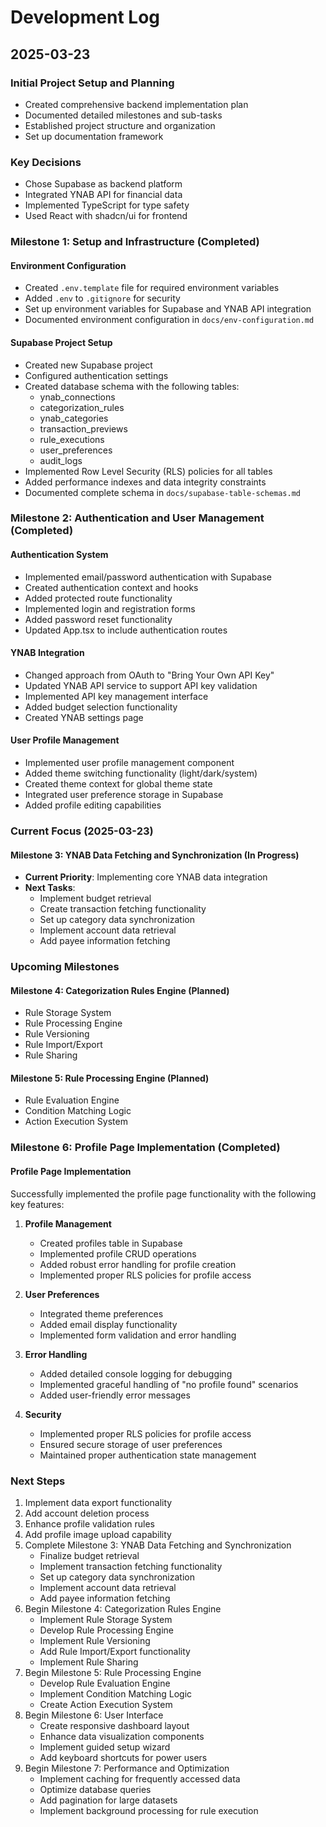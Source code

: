 # Development Log

## 2025-03-23

### Initial Project Setup and Planning
- Created comprehensive backend implementation plan
- Documented detailed milestones and sub-tasks
- Established project structure and organization
- Set up documentation framework

### Key Decisions
- Chose Supabase as backend platform
- Integrated YNAB API for financial data
- Implemented TypeScript for type safety
- Used React with shadcn/ui for frontend

### Milestone 1: Setup and Infrastructure (Completed)
#### Environment Configuration
- Created `.env.template` file for required environment variables
- Added `.env` to `.gitignore` for security
- Set up environment variables for Supabase and YNAB API integration
- Documented environment configuration in `docs/env-configuration.md`

#### Supabase Project Setup
- Created new Supabase project
- Configured authentication settings
- Created database schema with the following tables:
  - ynab_connections
  - categorization_rules
  - ynab_categories
  - transaction_previews
  - rule_executions
  - user_preferences
  - audit_logs
- Implemented Row Level Security (RLS) policies for all tables
- Added performance indexes and data integrity constraints
- Documented complete schema in `docs/supabase-table-schemas.md`

### Milestone 2: Authentication and User Management (Completed)
#### Authentication System
- Implemented email/password authentication with Supabase
- Created authentication context and hooks
- Added protected route functionality
- Implemented login and registration forms
- Added password reset functionality
- Updated App.tsx to include authentication routes

#### YNAB Integration
- Changed approach from OAuth to "Bring Your Own API Key"
- Updated YNAB API service to support API key validation
- Implemented API key management interface
- Added budget selection functionality
- Created YNAB settings page

#### User Profile Management
- Implemented user profile management component
- Added theme switching functionality (light/dark/system)
- Created theme context for global theme state
- Integrated user preference storage in Supabase
- Added profile editing capabilities

### Current Focus (2025-03-23)

#### Milestone 3: YNAB Data Fetching and Synchronization (In Progress)
- **Current Priority**: Implementing core YNAB data integration
- **Next Tasks**:
  - Implement budget retrieval
  - Create transaction fetching functionality
  - Set up category data synchronization
  - Implement account data retrieval
  - Add payee information fetching

### Upcoming Milestones

#### Milestone 4: Categorization Rules Engine (Planned)
- Rule Storage System
- Rule Processing Engine
- Rule Versioning
- Rule Import/Export
- Rule Sharing

#### Milestone 5: Rule Processing Engine (Planned)
- Rule Evaluation Engine
- Condition Matching Logic
- Action Execution System

### Milestone 6: Profile Page Implementation (Completed)
#### Profile Page Implementation

Successfully implemented the profile page functionality with the following key features:

1. **Profile Management**
   - Created profiles table in Supabase
   - Implemented profile CRUD operations
   - Added robust error handling for profile creation
   - Implemented proper RLS policies for profile access

2. **User Preferences**
   - Integrated theme preferences
   - Added email display functionality
   - Implemented form validation and error handling

3. **Error Handling**
   - Added detailed console logging for debugging
   - Implemented graceful handling of "no profile found" scenarios
   - Added user-friendly error messages

4. **Security**
   - Implemented proper RLS policies for profile access
   - Ensured secure storage of user preferences
   - Maintained proper authentication state management

### Next Steps
1. Implement data export functionality
2. Add account deletion process
3. Enhance profile validation rules
4. Add profile image upload capability
5. Complete Milestone 3: YNAB Data Fetching and Synchronization
   - Finalize budget retrieval
   - Implement transaction fetching functionality
   - Set up category data synchronization
   - Implement account data retrieval
   - Add payee information fetching
6. Begin Milestone 4: Categorization Rules Engine
   - Implement Rule Storage System
   - Develop Rule Processing Engine
   - Implement Rule Versioning
   - Add Rule Import/Export functionality
   - Implement Rule Sharing
7. Begin Milestone 5: Rule Processing Engine
   - Develop Rule Evaluation Engine
   - Implement Condition Matching Logic
   - Create Action Execution System
8. Begin Milestone 6: User Interface
   - Create responsive dashboard layout
   - Enhance data visualization components
   - Implement guided setup wizard
   - Add keyboard shortcuts for power users
9. Begin Milestone 7: Performance and Optimization
   - Implement caching for frequently accessed data
   - Optimize database queries
   - Add pagination for large datasets
   - Implement background processing for rule execution
